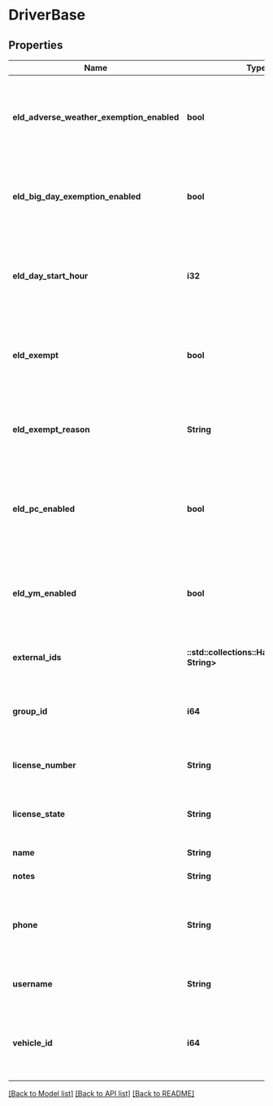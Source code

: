 # DriverBase

## Properties
Name | Type | Description | Notes
------------ | ------------- | ------------- | -------------
**eld_adverse_weather_exemption_enabled** | **bool** | Flag indicating this driver may use Adverse Weather exemptions in ELD logs. | [optional] 
**eld_big_day_exemption_enabled** | **bool** | Flag indicating this driver may use Big Day excemptions in ELD logs. | [optional] 
**eld_day_start_hour** | **i32** | 0 indicating midnight-to-midnight ELD driving hours, 12 to indicate noon-to-noon driving hours. | [optional] 
**eld_exempt** | **bool** | Flag indicating this driver is exempt from the Electronic Logging Mandate. | [optional] 
**eld_exempt_reason** | **String** | Reason that this driver is exempt from the Electronic Logging Mandate (see eldExempt). | [optional] 
**eld_pc_enabled** | **bool** | Flag indicating this driver may select the Personal Conveyance duty status in ELD logs. | [optional] [default to false]
**eld_ym_enabled** | **bool** | Flag indicating this driver may select the Yard Move duty status in ELD logs. | [optional] [default to false]
**external_ids** | **::std::collections::HashMap<String, String>** | Dictionary of external IDs (string key-value pairs) | [optional] 
**group_id** | **i64** | ID of the group if the organization has multiple groups (uncommon). | [optional] 
**license_number** | **String** | Driver's state issued license number. | [optional] 
**license_state** | **String** | Abbreviation of state that issued driver's license. | [optional] 
**name** | **String** | Driver's name. | 
**notes** | **String** | Notes about the driver. | [optional] 
**phone** | **String** | Driver's phone number. Please include only digits, ex. 4157771234 | [optional] 
**username** | **String** | Driver's login username into the driver app. | [optional] 
**vehicle_id** | **i64** | ID of the vehicle assigned to the driver for static vehicle assignments. (uncommon). | [optional] 

[[Back to Model list]](../README.md#documentation-for-models) [[Back to API list]](../README.md#documentation-for-api-endpoints) [[Back to README]](../README.md)


